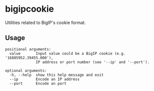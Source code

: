 # bigipcookie
Utilities related to BigIP's cookie format.

## Usage

```
positional arguments:
  value       Input value could be a BigIP cookie (e.g. '16885952.39455.000'),
              IP address or port number (see '--ip' and '--port').

optional arguments:
  -h, --help  show this help message and exit
  --ip        Encode an IP address
  --port      Encode an port
```
